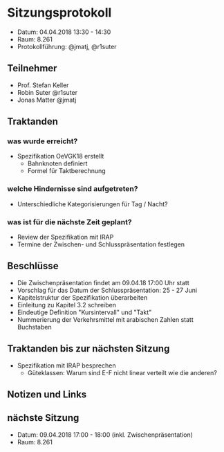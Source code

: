 # Sitzungsprotokoll

* Datum: 04.04.2018 13:30 - 14:30
* Raum: 8.261
* Protokollführung: @jmatj, @r1suter

## Teilnehmer

* Prof. Stefan Keller
* Robin Suter @r1suter
* Jonas Matter @jmatj

## Traktanden

### was wurde erreicht?

* Spezifikation OeVGK18 erstellt
    * Bahnknoten definiert
    * Formel für Taktberechnung

### welche Hindernisse sind aufgetreten?

* Unterschiedliche Kategorisierungen für Tag / Nacht?

### was ist für die nächste Zeit geplant?

* Review der Spezifikation mit IRAP
* Termine der Zwischen- und Schlusspräsentation festlegen

## Beschlüsse
* Die Zwischenpräsentation findet am 09.04.18 17:00 Uhr statt
* Vorschlag für das Datum der Schlusspräsentation: 25 - 27 Juni
* Kapitelstruktur der Spezifikation überarbeiten
* Einleitung zu Kapitel 3.2 schreiben
* Eindeutige Definition "Kursintervall" und "Takt"
* Nummerierung der Verkehrsmittel mit arabischen Zahlen statt Buchstaben

## Traktanden bis zur nächsten Sitzung
* Spezifikation mit IRAP besprechen
    * Güteklassen: Warum sind E-F nicht linear verteilt wie die anderen?

## Notizen und Links


## nächste Sitzung

* Datum: 09.04.2018 17:00 - 18:00 (inkl. Zwischenpräsentation)
* Raum: 8.261
